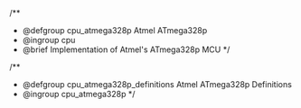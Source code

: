 /**
 * @defgroup        cpu_atmega328p Atmel ATmega328p
 * @ingroup         cpu
 * @brief           Implementation of Atmel's ATmega328p MCU
 */

/**
 * @defgroup        cpu_atmega328p_definitions Atmel ATmega328p Definitions
 * @ingroup         cpu_atmega328p
 */
